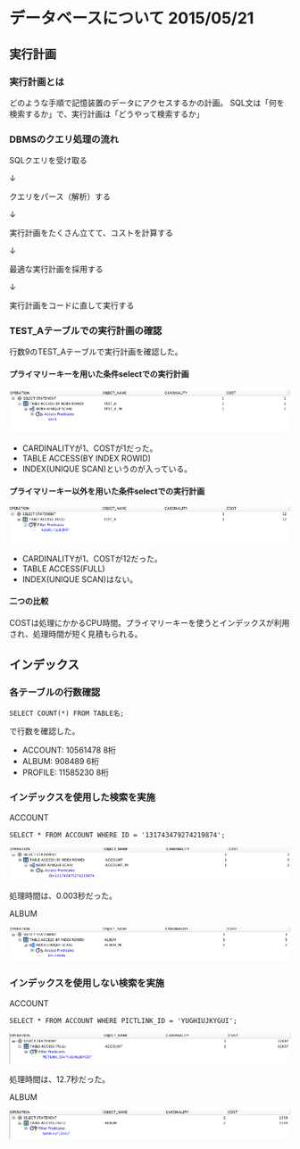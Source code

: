 # データベースについて 2015/05/21

## 実行計画

### 実行計画とは
どのような手順で記憶装置のデータにアクセスするかの計画。
SQL文は「何を検索するか」で、実行計画は「どうやって検索するか」


### DBMSのクエリ処理の流れ
SQLクエリを受け取る

↓

クエリをパース（解析）する

↓

実行計画をたくさん立てて、コストを計算する

↓

最適な実行計画を採用する

↓

実行計画をコードに直して実行する


### TEST_Aテーブルでの実行計画の確認
行数9のTEST_Aテーブルで実行計画を確認した。

#### プライマリーキーを用いた条件selectでの実行計画

![プライマリーキーを用いた条件selectでの実行計画](where_primary.png)

* CARDINALITYが1、COSTが1だった。
* TABLE ACCESS(BY INDEX ROWID)
* INDEX(UNIQUE SCAN)というのが入っている。

#### プライマリーキー以外を用いた条件selectでの実行計画

![プライマリーキー以外を用いた条件selectでの実行計画](where_not_primary.png)

* CARDINALITYが1、COSTが12だった。
* TABLE ACCESS(FULL)
* INDEX(UNIQUE SCAN)はない。

#### 二つの比較
COSTは処理にかかるCPU時間。プライマリーキーを使うとインデックスが利用され、処理時間が短く見積もられる。


## インデックス

### 各テーブルの行数確認

    SELECT COUNT(*) FROM TABLE名;

で行数を確認した。

* ACCOUNT: 10561478 8桁
* ALBUM: 908489 6桁
* PROFILE: 11585230 8桁

### インデックスを使用した検索を実施

ACCOUNT

    SELECT * FROM ACCOUNT WHERE ID = '131743479274219874';

![ACCOUNT PRIMARY](account_primary.png)

処理時間は、0.003秒だった。

ALBUM

![ALBUM PRIMARY](album_primary.png)

### インデックスを使用しない検索を実施

ACCOUNT

    SELECT * FROM ACCOUNT WHERE PICTLINK_ID = 'YUGHIUJKYGUI';

![ACCOUNT NOT PRIMARY](account_not_primary.png)

処理時間は、12.7秒だった。

ALBUM

![ALBUM NOT PRIMARY](album_not_primary.png)

























